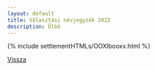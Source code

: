 ```yaml
---
layout: default
title: Választási névjegyzék 2022
description: Ölbő
---
```


{% include settlementHTMLs/OOXlbooxx.html %}

[Vissza](../)